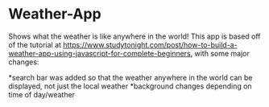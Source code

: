 # Weather-App
Shows what the weather is like anywhere in the world! This app is based off of the tutorial at https://www.studytonight.com/post/how-to-build-a-weather-app-using-javascript-for-complete-beginners, with some major changes:

*search bar was added so that the weather anywhere in the world can be displayed, not just the local weather
*background changes depending on time of day/weather
